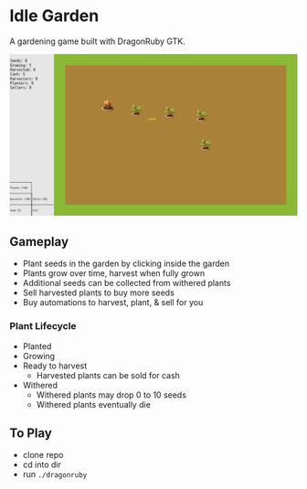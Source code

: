 # Idle Garden
A gardening game built with DragonRuby GTK.

![Screenshot of game screen](./mygame/metadata/Idle_Garden_0.png)

## Gameplay
- Plant seeds in the garden by clicking inside the garden
- Plants grow over time, harvest when fully grown
- Additional seeds can be collected from withered plants
- Sell harvested plants to buy more seeds
- Buy automations to harvest, plant, & sell for you

### Plant Lifecycle
- Planted
- Growing
- Ready to harvest
  - Harvested plants can be sold for cash
- Withered
  - Withered plants may drop 0 to 10 seeds
  - Withered plants eventually die

## To Play
- clone repo
- cd into dir
- run `./dragonruby`
